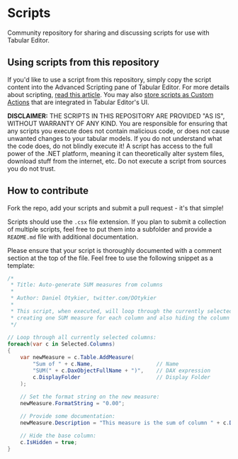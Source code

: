 # Scripts
Community repository for sharing and discussing scripts for use with Tabular Editor.

## Using scripts from this repository
If you'd like to use a script from this repository, simply copy the script content into the Advanced Scripting pane of Tabular Editor. For more details about scripting, [read this article](https://docs.tabulareditor.com/index.html). You may also [store scripts as Custom Actions](https://docs.tabulareditor.com/index.html) that are integrated in Tabular Editor's UI.

**DISCLAIMER:** THE SCRIPTS IN THIS REPOSITORY ARE PROVIDED "AS IS", WITHOUT WARRANTY OF ANY KIND. You are responsible for ensuring that any scripts you execute does not contain malicious code, or does not cause unwanted changes to your tabular models. If you do not understand what the code does, do not blindly execute it! A script has access to the full power of the .NET platform, meaning it can theoretically alter system files, download stuff from the internet, etc. Do not execute a script from sources you do not trust.

## How to contribute
Fork the repo, add your scripts and submit a pull request - it's that simple!

Scripts should use the `.csx` file extension. If you plan to submit a collection of multiple scripts, feel free to put them into a subfolder and provide a `README.md` file with additional documentation.

Please ensure that your script is thoroughly documented with a comment section at the top of the file. Feel free to use the following snippet as a template:

```csharp
/*
 * Title: Auto-generate SUM measures from columns
 * 
 * Author: Daniel Otykier, twitter.com/DOtykier
 * 
 * This script, when executed, will loop through the currently selected columns,
 * creating one SUM measure for each column and also hiding the column itself.
 */
 
// Loop through all currently selected columns:
foreach(var c in Selected.Columns)
{
    var newMeasure = c.Table.AddMeasure(
        "Sum of " + c.Name,                    // Name
        "SUM(" + c.DaxObjectFullName + ")",    // DAX expression
        c.DisplayFolder                        // Display Folder
    );
    
    // Set the format string on the new measure:
    newMeasure.FormatString = "0.00";

    // Provide some documentation:
    newMeasure.Description = "This measure is the sum of column " + c.DaxObjectFullName;

    // Hide the base column:
    c.IsHidden = true;
}
```

